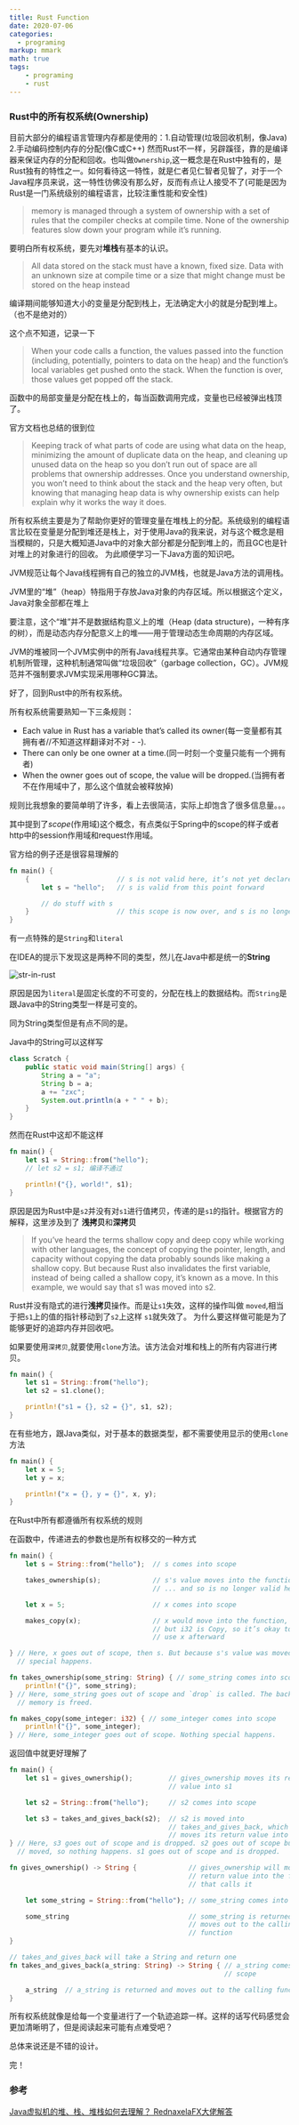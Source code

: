 ```yaml
---
title: Rust Function
date: 2020-07-06
categories:
  - programing
markup: mmark
math: true
tags:
    - programing
    - rust
---
```


### Rust中的所有权系统(Ownership)

目前大部分的编程语言管理内存都是使用的：1.自动管理(垃圾回收机制，像Java) 2.手动编码控制内存的分配(像C或C++)
然而Rust不一样，另辟蹊径，靠的是编译器来保证内存的分配和回收。也叫做`Ownership`,这一概念是在Rust中独有的，是Rust独有的特性之一。如何看待这一特性，就是仁者见仁智者见智了，对于一个Java程序员来说，这一特性彷佛没有那么好，反而有点让人接受不了(可能是因为Rust是一门系统级别的编程语言，比较注重性能和安全性)

>memory is managed through a system of ownership with a set of rules that the compiler checks at compile time. None of the ownership features slow down your program while it’s running.

要明白所有权系统，要先对**堆栈**有基本的认识。

>All data stored on the stack must have a known, fixed size. Data with an unknown size at compile time or a size that might change must be stored on the heap instead

编译期间能够知道大小的变量是分配到栈上，无法确定大小的就是分配到堆上。（也不是绝对的）

这个点不知道，记录一下

>When your code calls a function, the values passed into the function (including, potentially, pointers to data on the heap) and the function’s local variables get pushed onto the stack. When the function is over, those values get popped off the stack.

函数中的局部变量是分配在栈上的，每当函数调用完成，变量也已经被弹出栈顶了。

官方文档也总结的很到位

>Keeping track of what parts of code are using what data on the heap, minimizing the amount of duplicate data on the heap, and cleaning up unused data on the heap so you don’t run out of space are all problems that ownership addresses. Once you understand ownership, you won’t need to think about the stack and the heap very often, but knowing that managing heap data is why ownership exists can help explain why it works the way it does.

所有权系统主要是为了帮助你更好的管理变量在堆栈上的分配。系统级别的编程语言比较在变量是分配到堆还是栈上，对于使用Java的我来说，对与这个概念是相当模糊的，只是大概知道Java中的对象大部分都是分配到堆上的，而且GC也是针对堆上的对象进行的回收。
为此顺便学习一下Java方面的知识吧。

JVM规范让每个Java线程拥有自己的独立的JVM栈，也就是Java方法的调用栈。

JVM里的“堆”（heap）特指用于存放Java对象的内存区域。所以根据这个定义，Java对象全部都在堆上

要注意，这个“堆”并不是数据结构意义上的堆（Heap (data structure)，一种有序的树），而是动态内存分配意义上的堆——用于管理动态生命周期的内存区域。

JVM的堆被同一个JVM实例中的所有Java线程共享。它通常由某种自动内存管理机制所管理，这种机制通常叫做“垃圾回收”（garbage collection，GC）。JVM规范并不强制要求JVM实现采用哪种GC算法。

好了，回到Rust中的所有权系统。

所有权系统需要熟知一下三条规则：

 - Each value in Rust has a variable that’s called its owner(每一变量都有其拥有者//不知道这样翻译对不对 - -).
 - There can only be one owner at a time.(同一时刻一个变量只能有一个拥有者)
 - When the owner goes out of scope, the value will be dropped.(当拥有者不在作用域中了，那么这个值就会被释放掉)

规则比我想象的要简单明了许多，看上去很简洁，实际上却饱含了很多信息量。。。

其中提到了*scope*(作用域)这个概念，有点类似于Spring中的scope的样子或者http中的session作用域和request作用域。

官方给的例子还是很容易理解的
```rust
fn main() {
    {                      // s is not valid here, it’s not yet declared
        let s = "hello";   // s is valid from this point forward

        // do stuff with s
    }                      // this scope is now over, and s is no longer valid
}
```

有一点特殊的是`String`和`literal`

在IDEA的提示下发现这是两种不同的类型，然儿在Java中都是统一的**String**

![str-in-rust](str.png)

原因是因为`literal`是固定长度的不可变的，分配在栈上的数据结构。而`String`是跟Java中的String类型一样是可变的。

同为String类型但是有点不同的是。

Java中的String可以这样写
```java
class Scratch {
    public static void main(String[] args) {
        String a = "a";
        String b = a;
        a += "zxc";
        System.out.println(a + " " + b);
    }
}
```
然而在Rust中这却不能这样

```rust
fn main() {
    let s1 = String::from("hello");
    // let s2 = s1; 编译不通过

    println!("{}, world!", s1);
}
```

原因是因为Rust中是`s2`并没有对`s1`进行值拷贝，传递的是`s1`的指针。根据官方的解释，这里涉及到了 **浅拷贝**和**深拷贝**

>If you’ve heard the terms shallow copy and deep copy while working with other languages, the concept of copying the pointer, length, and capacity without copying the data probably sounds like making a shallow copy. But because Rust also invalidates the first variable, instead of being called a shallow copy, it’s known as a move. In this example, we would say that s1 was moved into s2.  

Rust并没有隐式的进行**浅拷贝**操作。而是让`s1`失效，这样的操作叫做 `moved`,相当于把`s1`上的值的指针移动到了`s2`上这样 `s1`就失效了。
为什么要这样做可能是为了能够更好的追踪内存并回收吧。

如果要使用`深拷贝`,就要使用`clone`方法。该方法会对堆和栈上的所有内容进行拷贝。

```rust
fn main() {
    let s1 = String::from("hello");
    let s2 = s1.clone();

    println!("s1 = {}, s2 = {}", s1, s2);
}
```

在有些地方，跟Java类似，对于基本的数据类型，都不需要使用显示的使用`clone`方法

```rust
fn main() {
    let x = 5;
    let y = x;

    println!("x = {}, y = {}", x, y);
}
```

在Rust中所有都遵循所有权系统的规则

在函数中，传递进去的参数也是所有权移交的一种方式
```rust
fn main() {
    let s = String::from("hello");  // s comes into scope

    takes_ownership(s);             // s's value moves into the function...
                                    // ... and so is no longer valid here

    let x = 5;                      // x comes into scope

    makes_copy(x);                  // x would move into the function,
                                    // but i32 is Copy, so it’s okay to still
                                    // use x afterward

} // Here, x goes out of scope, then s. But because s's value was moved, nothing
  // special happens.

fn takes_ownership(some_string: String) { // some_string comes into scope
    println!("{}", some_string);
} // Here, some_string goes out of scope and `drop` is called. The backing
  // memory is freed.

fn makes_copy(some_integer: i32) { // some_integer comes into scope
    println!("{}", some_integer);
} // Here, some_integer goes out of scope. Nothing special happens.
```

返回值中就更好理解了

```rust
fn main() {
    let s1 = gives_ownership();         // gives_ownership moves its return
                                        // value into s1

    let s2 = String::from("hello");     // s2 comes into scope

    let s3 = takes_and_gives_back(s2);  // s2 is moved into
                                        // takes_and_gives_back, which also
                                        // moves its return value into s3
} // Here, s3 goes out of scope and is dropped. s2 goes out of scope but was
  // moved, so nothing happens. s1 goes out of scope and is dropped.

fn gives_ownership() -> String {             // gives_ownership will move its
                                             // return value into the function
                                             // that calls it

    let some_string = String::from("hello"); // some_string comes into scope

    some_string                              // some_string is returned and
                                             // moves out to the calling
                                             // function
}

// takes_and_gives_back will take a String and return one
fn takes_and_gives_back(a_string: String) -> String { // a_string comes into
                                                      // scope

    a_string  // a_string is returned and moves out to the calling function
}
```

所有权系统就像是给每一个变量进行了一个轨迹追踪一样。这样的话写代码感觉会更加清晰明了，但是阅读起来可能有点难受吧？

总体来说还是不错的设计。

完！

### 参考
[Java虚拟机的堆、栈、堆栈如何去理解？ RednaxelaFX大佬解答](https://www.zhihu.com/question/29833675)